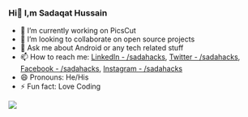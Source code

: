 ### Hi👋 I,m Sadaqat Hussain

- 🔭 I’m currently working on PicsCut
- 👯 I’m looking to collaborate on open source projects
- 💬 Ask me about Android or any tech related stuff
- 📫 How to reach me: [LinkedIn - /sadahacks](https://www.linkedin.com/in/sadahacks/), [Twitter - /sadahacks](https://twitter.com/sadahacks), [Facebook - /sadahacks](https://web.facebook.com/sadahacks), [Instagram - /sadahacks](https://www.instagram.com/sadahacks/)
- 😄 Pronouns: He/His
- ⚡ Fun fact: Love Coding


<img src="https://github-readme-stats.vercel.app/api?
username=sadahacks&&show_icons-true&title_color=ffffff8icon_color=bb2acf&text_color=daf7dc&bg_color=191919">

